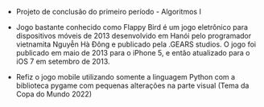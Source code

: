 - Projeto de conclusão do primeiro período - Algoritmos I

- Jogo bastante conhecido como Flappy Bird é um jogo eletrônico para dispositivos móveis de 2013 desenvolvido em Hanói pelo programador vietnamita Nguyễn Hà Đông e publicado pela .GEARS studios. O jogo foi publicado em maio de 2013 para o iPhone 5, e então atualizado para o iOS 7 em setembro de 2013. 
- Refiz o jogo mobile utilizando somente a linguagem Python com a biblioteca pygame com pequenas alterações na parte visual (Tema da Copa do Mundo 2022)
